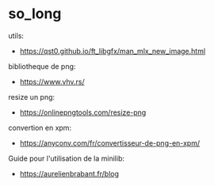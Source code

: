 # so_long

utils:

- https://qst0.github.io/ft_libgfx/man_mlx_new_image.html

bibliotheque de png:
- https://www.vhv.rs/

resize un png:
- https://onlinepngtools.com/resize-png

convertion en xpm:
- https://anyconv.com/fr/convertisseur-de-png-en-xpm/

Guide pour l'utilisation de la minilib:
- https://aurelienbrabant.fr/blog
